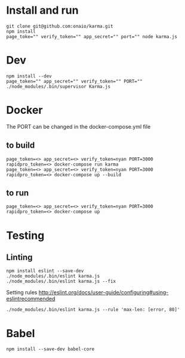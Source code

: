 # Install and run
```
git clone git@github.com:onaio/karma.git
npm install
page_toke="" verify_token="" app_secret="" port="" node karma.js
```

# Dev
```
npm install --dev
page_token="" app_secret="" verify_token="" PORT="" ./node_modules/.bin/supervisor Karma.js
```

# Docker
The PORT can be changed in the docker-compose.yml file

## to build
```
page_token=<> app_secret=<> verify_token=nyan PORT=3000 rapidpro_token=<> docker-compose run karma
page_token=<> app_secret=<> verify_token=nyan PORT=3000 rapidpro_token=<> docker-compose up --build
```

## to run
```
page_token=<> app_secret=<> verify_token=nyan PORT=3000 rapidpro_token=<> docker-compose up
```

# Testing
## Linting
```
npm install eslint --save-dev
./node_modules/.bin/eslint karma.js
./node_modules/.bin/eslint karma.js --fix
```
Setting rules
http://eslint.org/docs/user-guide/configuring#using-eslintrecommended
```
./node_modules/.bin/eslint karma.js --rule 'max-len: [error, 80]'
```

# Babel
```
npm install --save-dev babel-core

```
